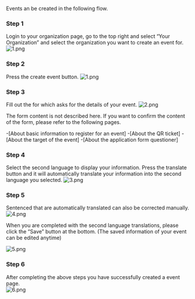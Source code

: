 Events an be created in the following flow.

### Step 1
Login to your organization page, go to the top right and select “Your Organization” and select the organization you want to create an event for.
![1.png](http://drive.google.com/uc?export=view&id=1ruE-t3XOsV5lKFJxOf-inUzvItLMzP46)

### Step 2
Press the create event button.
 ![1.png](http://drive.google.com/uc?export=view&id=1XLWlw38nyqVTGGQXE-kVEpYaT0pAAG3H)

### Step 3
Fill out the for which asks for the details of your event.
![2.png](http://drive.google.com/uc?export=view&id=1rA4eSJNGUzXdu6wGzYP9TKvpr3KPxb39)

The form content is not described here.
If you want to confirm the content of the form, please refer to the following pages.

-[About basic information to register for an event]
-[About the QR ticket]
-[About the target of the event]
-[About the application form questioner]

### Step 4
Select the second language to display your information.
Press the translate button and it will automatically translate your information into the second language you selected.
![3.png](http://drive.google.com/uc?export=view&id=1eI8UXWgH3vO4oXjc9SV86ZgqxYfGMP53)

### Step 5
Sentenced that are automatically translated can also be corrected manually.
![4.png](http://drive.google.com/uc?export=view&id=1_6DCNszoWtdBtwRaq5c08rgD7v-4_nfJ)

When you are completed with the second language translations, please click the “Save” button at the bottom.
(The saved information of your event can be edited anytime)  

![5.png](http://drive.google.com/uc?export=view&id=1IurvV4ZwkTtAahT6veuYixpankiRXbv-)

### Step 6
After completing the above steps you have successfully created a event page.  
![6.png](http://drive.google.com/uc?export=view&id=1atFOs3sz-VRDKDHLfFyLYOk9J3RrfGPc) 
